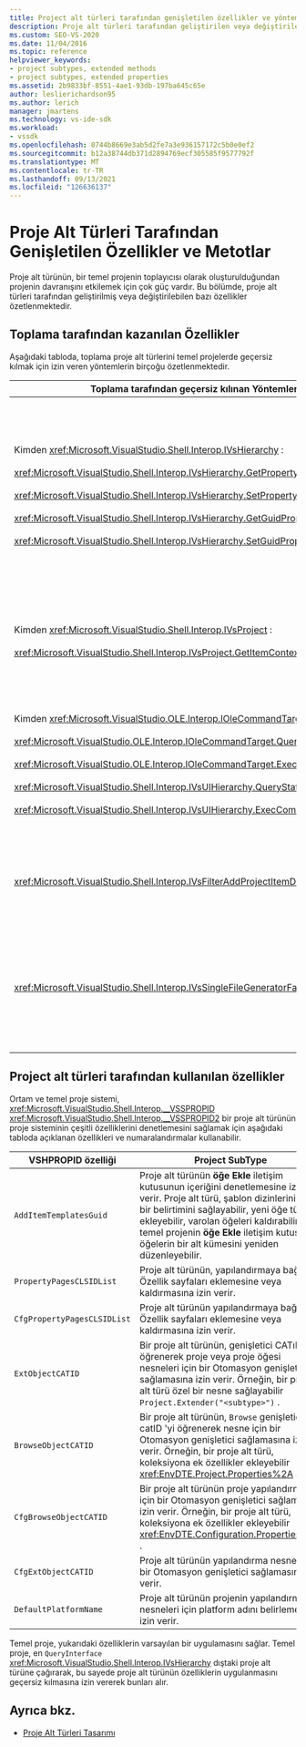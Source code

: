 ```yaml
---
title: Project alt türleri tarafından genişletilen özellikler ve yöntemler | Microsoft Docs
description: Proje alt türleri tarafından geliştirilen veya değiştirilebilen özellikler hakkında bilgi edinin. Bu, Visual Studio proje sistemlerinin davranışını özelleştirmenize olanak tanır.
ms.custom: SEO-VS-2020
ms.date: 11/04/2016
ms.topic: reference
helpviewer_keywords:
- project subtypes, extended methods
- project subtypes, extended properties
ms.assetid: 2b9833bf-8551-4ae1-93db-197ba645c65e
author: leslierichardson95
ms.author: lerich
manager: jmartens
ms.technology: vs-ide-sdk
ms.workload:
- vssdk
ms.openlocfilehash: 0744b8669e3ab5d2fe7a3e936157172c5b0e0ef2
ms.sourcegitcommit: b12a38744db371d2894769ecf305585f9577792f
ms.translationtype: MT
ms.contentlocale: tr-TR
ms.lasthandoff: 09/13/2021
ms.locfileid: "126636137"
---
```

# <a name="properties-and-methods-extended-by-project-subtypes"></a>Proje Alt Türleri Tarafından Genişletilen Özellikler ve Metotlar
Proje alt türünün, bir temel projenin toplayıcısı olarak oluşturulduğundan projenin davranışını etkilemek için çok güç vardır. Bu bölümde, proje alt türleri tarafından geliştirilmiş veya değiştirilebilen bazı özellikler özetlenmektedir.

## <a name="features-gained-by-aggregation"></a>Toplama tarafından kazanılan Özellikler
 Aşağıdaki tabloda, toplama proje alt türlerini temel projelerde geçersiz kılmak için izin veren yöntemlerin birçoğu özetlenmektedir.

|Toplama tarafından geçersiz kılınan Yöntemler|Project SubType|
|---------------------------------------|---------------------|
|Kimden <xref:Microsoft.VisualStudio.Shell.Interop.IVsHierarchy> :<br /><br /> <xref:Microsoft.VisualStudio.Shell.Interop.IVsHierarchy.GetProperty%2A><br /><br /> <xref:Microsoft.VisualStudio.Shell.Interop.IVsHierarchy.SetProperty%2A><br /><br /> <xref:Microsoft.VisualStudio.Shell.Interop.IVsHierarchy.GetGuidProperty%2A><br /><br /> <xref:Microsoft.VisualStudio.Shell.Interop.IVsHierarchy.SetGuidProperty%2A>|İçin bir proje alt türü sağlar<br /><br /> -Proje düğümünün başlığını ve simgesini değiştirin.<br />-Proje nesnesini tamamen geçersiz kılar `Browse` .<br />-Projenin yeniden adlandırılamayacağını denetleyin.<br />-Denetim sıralama düzeni.<br />-Dinamik yardım için kullanıcı bağlamını denetleyin.|
|Kimden <xref:Microsoft.VisualStudio.Shell.Interop.IVsProject> :<br /><br /> <xref:Microsoft.VisualStudio.Shell.Interop.IVsProject.GetItemContext%2A>|Bir proje alt türünün, tasarımcı ve düzenleyicilere hangi bağlamsal hizmetlerin sağlandığını denetlemesine olanak sağlar.|
|Kimden <xref:Microsoft.VisualStudio.OLE.Interop.IOleCommandTarget> :<br /><br /> <xref:Microsoft.VisualStudio.OLE.Interop.IOleCommandTarget.QueryStatus%2A><br /><br /> <xref:Microsoft.VisualStudio.OLE.Interop.IOleCommandTarget.Exec%2A><br /><br /> <xref:Microsoft.VisualStudio.Shell.Interop.IVsUIHierarchy.QueryStatusCommand%2A><br /><br /> <xref:Microsoft.VisualStudio.Shell.Interop.IVsUIHierarchy.ExecCommand%2A>|İçin bir proje alt türü sağlar<br /><br /> -Proje komutları için komut yönlendirmesine katılın.<br />-Hem proje çevresel komutlarını hem de Çözüm Gezgini etkin komutları ekleyin, kaldırın veya devre dışı bırakın.|
|<xref:Microsoft.VisualStudio.Shell.Interop.IVsFilterAddProjectItemDlg2>|Proje alt türünün, kullanıcının **Yeni öğe Ekle** iletişim kutusunda ne göreceğini filtrelemesine olanak sağlar.|
|<xref:Microsoft.VisualStudio.Shell.Interop.IVsSingleFileGeneratorFactory>|İçin bir proje alt türü sağlar<br /><br /> -Bir dosya uzantısı verilen varsayılan oluşturucuyu belirleme.<br />-Okunabilir bir Oluşturucu adını bir COM nesnesiyle eşleyin.|

## <a name="properties-used-by-project-subtypes"></a>Project alt türleri tarafından kullanılan özellikler
 Ortam ve temel proje sistemi, <xref:Microsoft.VisualStudio.Shell.Interop.__VSSPROPID> <xref:Microsoft.VisualStudio.Shell.Interop.__VSSPROPID2> bir proje alt türünün proje sisteminin çeşitli özelliklerini denetlemesini sağlamak için aşağıdaki tabloda açıklanan özellikleri ve numaralandırmalar kullanabilir.

|VSHPROPID özelliği|Project SubType|
|------------------------|---------------------|
|`AddItemTemplatesGuid`|Proje alt türünün **öğe Ekle** iletişim kutusunun içeriğini denetlemesine izin verir. Proje alt türü, şablon dizinlerinin yeni bir belirtimini sağlayabilir, yeni öğe türleri ekleyebilir, varolan öğeleri kaldırabilir ve temel projenin **öğe Ekle** iletişim kutusunda öğelerin bir alt kümesini yeniden düzenleyebilir.|
|`PropertyPagesCLSIDList`|Proje alt türünün, yapılandırmaya bağımsız Özellik sayfaları eklemesine veya kaldırmasına izin verir.|
|`CfgPropertyPagesCLSIDList`|Proje alt türünün yapılandırmaya bağımlı Özellik sayfaları eklemesine veya kaldırmasına izin verir.|
|`ExtObjectCATID`|Bir proje alt türünün, genişletici CATıD 'yi öğrenerek proje veya proje öğesi nesneleri için bir Otomasyon genişletici sağlamasına izin verir. Örneğin, bir proje alt türü özel bir nesne sağlayabilir `Project.Extender("<subtype>")` .|
|`BrowseObjectCATID`|Bir proje alt türünün, `Browse` genişletici catID 'yi öğrenerek nesne için bir Otomasyon genişletici sağlamasına izin verir. Örneğin, bir proje alt türü, koleksiyona ek özellikler ekleyebilir <xref:EnvDTE.Project.Properties%2A> .|
|`CfgBrowseObjectCATID`|Bir proje alt türünün proje yapılandırması için bir Otomasyon genişletici sağlamasına izin verir. Örneğin, bir proje alt türü, koleksiyona ek özellikler ekleyebilir <xref:EnvDTE.Configuration.Properties%2A> .|
|`CfgExtObjectCATID`|Proje alt türünün yapılandırma nesnesi için bir Otomasyon genişletici sağlamasına izin verir.|
|`DefaultPlatformName`|Proje alt türünün projenin yapılandırma nesneleri için platform adını belirlemesine izin verir.|

 Temel proje, yukarıdaki özelliklerin varsayılan bir uygulamasını sağlar. Temel proje, en `QueryInterface` <xref:Microsoft.VisualStudio.Shell.Interop.IVsHierarchy> dıştaki proje alt türüne çağırarak, bu sayede proje alt türünün özelliklerin uygulanmasını geçersiz kılmasına izin vererek bunları alır.

## <a name="see-also"></a>Ayrıca bkz.
- [Proje Alt Türleri Tasarımı](../../extensibility/internals/project-subtypes-design.md)

